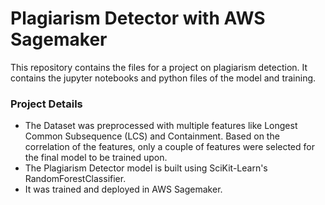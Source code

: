 # Plagiarism Detector with AWS Sagemaker

This repository contains the files for a project on plagiarism detection. It contains the jupyter notebooks and python files of the model and training.

### Project Details

* The Dataset was preprocessed with multiple features like Longest Common Subsequence (LCS) and Containment. Based on the correlation of the features, only a couple of features were selected for the final model to be trained upon.
* The Plagiarism Detector model is built using SciKit-Learn's RandomForestClassifier.
* It was trained and deployed in AWS Sagemaker.
